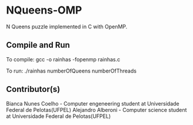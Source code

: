 # NQueens-OMP
N Queens puzzle implemented in C with OpenMP.

## Compile and Run
To compile:
gcc -o rainhas -fopenmp rainhas.c

To run:
./rainhas numberOfQueens numberOfThreads

## Contributor(s)
Bianca Nunes Coelho - Computer engeneering student at Universidade Federal de Pelotas(UFPEL)
Alejandro Alberoni - Computer science student at Universidade Federal de Pelotas(UFPEL)

